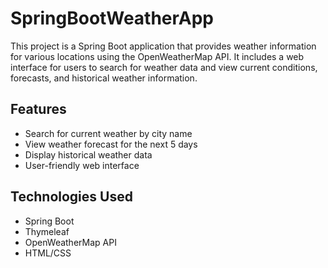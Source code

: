 # SpringBootWeatherApp

This project is a Spring Boot application that provides weather information for various locations using the OpenWeatherMap API. It includes a web interface for users to search for weather data and view current conditions, forecasts, and historical weather information.

## Features

- Search for current weather by city name
- View weather forecast for the next 5 days
- Display historical weather data
- User-friendly web interface

## Technologies Used

- Spring Boot
- Thymeleaf
- OpenWeatherMap API
- HTML/CSS